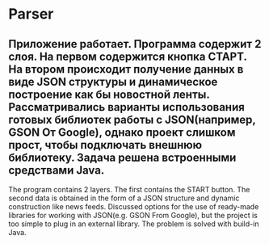 # Parser
Приложение работает.
Программа содержит 2 слоя. 
На первом содержится кнопка СТАРТ. 
На втором происходит получение данных в виде JSON структуры и динамическое построение как бы новостной ленты.
Рассматривались варианты использования готовых библиотек работы с JSON(например, GSON От Google), однако
проект слишком прост, чтобы подключать внешнюю библиотеку.
Задача решена встроенными средствами Java.
--------------------------------------------------
The program contains 2 layers. 
The first contains the START button. 
The second data is obtained in the form of a JSON structure and dynamic construction like news feeds.
Discussed options for the use of ready-made libraries for working with JSON(e.g. GSON From Google), but
the project is too simple to plug in an external library.
The problem is solved with build-in Java.
